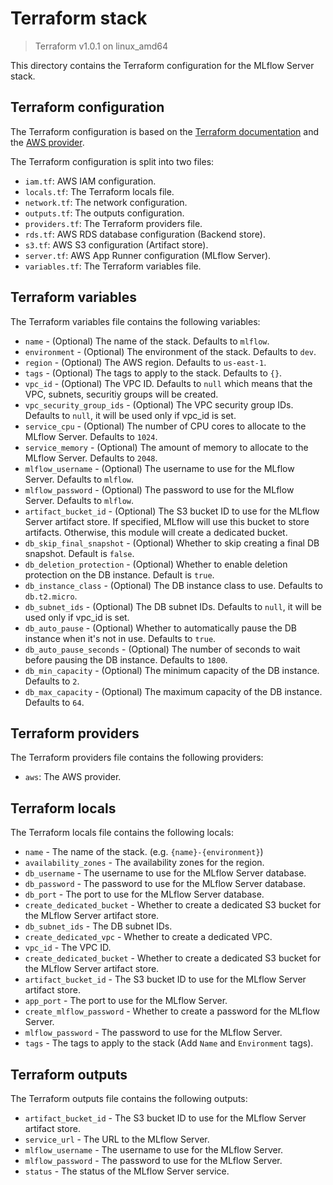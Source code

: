 # Terraform stack

> Terraform v1.0.1 on linux_amd64

This directory contains the Terraform configuration for the MLflow Server stack.

## Terraform configuration

The Terraform configuration is based on the [Terraform documentation](https://www.terraform.io/docs/index.html) and the [AWS provider](https://www.terraform.io/docs/providers/aws/index.html).

The Terraform configuration is split into two files:

- `iam.tf`: AWS IAM configuration.
- `locals.tf`: The Terraform locals file.
- `network.tf`: The network configuration.
- `outputs.tf`: The outputs configuration.
- `providers.tf`: The Terraform providers file.
- `rds.tf`: AWS RDS database configuration (Backend store).
- `s3.tf`: AWS S3 configuration (Artifact store).
- `server.tf`: AWS App Runner configuration (MLflow Server).
- `variables.tf`: The Terraform variables file.

## Terraform variables

The Terraform variables file contains the following variables:

- `name` - (Optional) The name of the stack. Defaults to `mlflow`.
- `environment` - (Optional) The environment of the stack. Defaults to `dev`.
- `region` - (Optional) The AWS region. Defaults to `us-east-1`.
- `tags` - (Optional) The tags to apply to the stack. Defaults to `{}`.
- `vpc_id` - (Optional) The VPC ID. Defaults to `null` which means that the VPC, subnets, securitiy groups will be created.
- `vpc_security_group_ids` - (Optional) The VPC security group IDs. Defaults to `null`, it will be used only if vpc_id is set.
- `service_cpu` - (Optional) The number of CPU cores to allocate to the MLflow Server. Defaults to `1024`.
- `service_memory` - (Optional) The amount of memory to allocate to the MLflow Server. Defaults to `2048`.
- `mlflow_username` - (Optional) The username to use for the MLflow Server. Defaults to `mlflow`.
- `mlflow_password` - (Optional) The password to use for the MLflow Server. Defaults to `mlflow`.
- `artifact_bucket_id` - (Optional) The S3 bucket ID to use for the MLflow Server artifact store. If specified, MLflow will use this bucket to store artifacts. Otherwise, this module will create a dedicated bucket.
- `db_skip_final_snapshot` - (Optional) Whether to skip creating a final DB snapshot. Default is `false`.
- `db_deletion_protection` - (Optional) Whether to enable deletion protection on the DB instance. Default is `true`.
- `db_instance_class` - (Optional) The DB instance class to use. Defaults to `db.t2.micro`.
- `db_subnet_ids` - (Optional) The DB subnet IDs. Defaults to `null`, it will be used only if vpc_id is set.
- `db_auto_pause` - (Optional) Whether to automatically pause the DB instance when it's not in use. Defaults to `true`.
- `db_auto_pause_seconds` - (Optional) The number of seconds to wait before pausing the DB instance. Defaults to `1800`.
- `db_min_capacity` - (Optional) The minimum capacity of the DB instance. Defaults to `2`.
- `db_max_capacity` - (Optional) The maximum capacity of the DB instance. Defaults to `64`.

## Terraform providers

The Terraform providers file contains the following providers:

- `aws`: The AWS provider.

## Terraform locals

The Terraform locals file contains the following locals:

- `name` - The name of the stack. (e.g. `{name}-{environment}`)
- `availability_zones` - The availability zones for the region.
- `db_username` - The username to use for the MLflow Server database.
- `db_password` - The password to use for the MLflow Server database.
- `db_port` - The port to use for the MLflow Server database.
- `create_dedicated_bucket` - Whether to create a dedicated S3 bucket for the MLflow Server artifact store.
- `db_subnet_ids` - The DB subnet IDs.
- `create_dedicated_vpc` - Whether to create a dedicated VPC.
- `vpc_id` - The VPC ID.
- `create_dedicated_bucket` - Whether to create a dedicated S3 bucket for the MLflow Server artifact store.
- `artifact_bucket_id` - The S3 bucket ID to use for the MLflow Server artifact store.
- `app_port` - The port to use for the MLflow Server.
- `create_mlflow_password` - Whether to create a password for the MLflow Server.
- `mlflow_password` - The password to use for the MLflow Server.
- `tags` - The tags to apply to the stack (Add `Name` and `Environment` tags).

## Terraform outputs

The Terraform outputs file contains the following outputs:

- `artifact_bucket_id` - The S3 bucket ID to use for the MLflow Server artifact store.
- `service_url` - The URL to the MLflow Server.
- `mlflow_username` - The username to use for the MLflow Server.
- `mlflow_password` - The password to use for the MLflow Server.
- `status` - The status of the MLflow Server service.